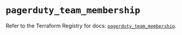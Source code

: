 # `pagerduty_team_membership`

Refer to the Terraform Registry for docs: [`pagerduty_team_membership`](https://registry.terraform.io/providers/pagerduty/pagerduty/3.28.0/docs/resources/team_membership).
